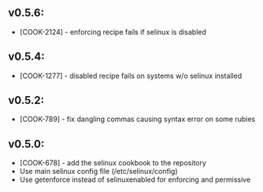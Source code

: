 ## v0.5.6:

* [COOK-2124] - enforcing recipe fails if selinux is disabled

## v0.5.4:

* [COOK-1277] - disabled recipe fails on systems w/o selinux installed

## v0.5.2:

* [COOK-789] - fix dangling commas causing syntax error on some rubies

## v0.5.0:

* [COOK-678] - add the selinux cookbook to the repository
* Use main selinux config file (/etc/selinux/config)
* Use getenforce instead of selinuxenabled for enforcing and permissive
